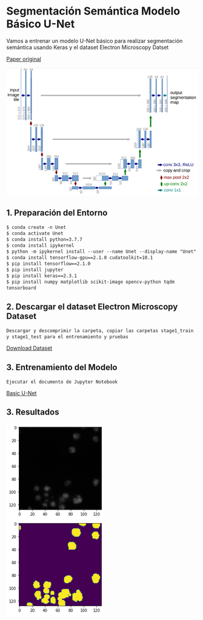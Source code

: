 # Segmentación Semántica Modelo Básico U-Net
Vamos a entrenar un modelo U-Net básico para realizar segmentación semántica usando Keras y el dataset Electron Microscopy Datset

[Paper original](https://arxiv.org/pdf/1505.04597.pdf)

![Modelo U-Net](https://github.com/DavidReveloLuna/Semantic-Segmentation-Basic-U-Net/blob/master/assets/ArquitecturaUnet.png)

## 1. Preparación del Entorno

    $ conda create -n Unet 
    $ conda activate Unet
    $ conda install python=3.7.7
    $ conda install ipykernel
    $ python -m ipykernel install --user --name Unet --display-name "Unet"
    $ conda install tensorflow-gpu==2.1.0 cudatoolkit=10.1
    $ pip install tensorflow==2.1.0
    $ pip install jupyter
    $ pip install keras==2.3.1
    $ pip install numpy matplotlib scikit-image opencv-python tqdm tensorboard

## 2. Descargar el dataset Electron Microscopy Dataset

    Descargar y descomprimir la carpeta, copiar las carpetas stage1_train y stage1_test para el entrenamiento y pruebas

[Download Dataset](https://www.epfl.ch/labs/cvlab/data/data-em/)

## 3. Entrenamiento del Modelo

    Ejecutar el documento de Jupyter Notebook
[Basic U-Net](https://github.com/DavidReveloLuna/Semantic-Segmentation-Basic-U-Net/blob/master/BasicUnet.ipynb)

## 3. Resultados

![Imagen](https://github.com/DavidReveloLuna/Semantic-Segmentation-Basic-U-Net/blob/master/assets/image.png)
![Segmentación](https://github.com/DavidReveloLuna/Semantic-Segmentation-Basic-U-Net/blob/master/assets/mask.png)
    

